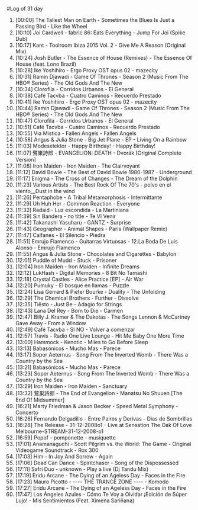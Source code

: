 #Log of 31 day

1. [00:00] The Tallest Man on Earth - Sometimes the Blues Is Just a Passing Bird - Like the Wheel
1. [10:10] Joi Cardwell - fabric 86: Eats Everything - Jump For Joi (Spike Dub)
1. [10:17] Kant - Toolroom Ibiza 2015 Vol. 2 - Give Me A Reason (Original Mix)
1. [10:24] Josh Butler - The Essence of House (Remixes) - The Essence Of House (feat. Lono Brazil)
1. [10:28] Ike Yoshihiro - Ergo Proxy OST opus 02 - mazecity
1. [10:31] Ramin Djawadi - Game Of Thrones - Season 2 (Music From The HBO® Series) - The Old Gods And The New
1. [10:34] Clorofila - Corridos Urbanos - El General
1. [10:38] Café Tacvba - Cuatro Caminos - Recuerdo Prestado
1. [10:41] Ike Yoshihiro - Ergo Proxy OST opus 02 - mazecity
1. [10:44] Ramin Djawadi - Game Of Thrones - Season 2 (Music From The HBO® Series) - The Old Gods And The New
1. [10:47] Clorofila - Corridos Urbanos - El General
1. [10:51] Café Tacvba - Cuatro Caminos - Recuerdo Prestado
1. [10:55] Via Mistica - Fallen Angels - Fallen Angels
1. [10:58] Angus & Julia Stone - Big Jet Plane - EP - Living On a Rainbow
1. [11:03] Modeselektor - Happy Birthday! - Happy Birthday!
1. [11:07] 鷺巣詩郎 - EVANGELION: DEATH - Dvorák [Original Complete Version]
1. [11:08] Iron Maiden - Iron Maiden - The Clairvoyant
1. [11:12] David Bowie - The Best of David Bowie 1980-1987 - Underground
1. [11:17] Enigma - The Cross of Changes - The Dream of the Dolphin
1. [11:23] Various Artists - The Best Rock Of The 70's - polvo en el viento__Dust in the wind
1. [11:26] Pentaphobe - A Tribal Metamorphosis - Intermittante
1. [11:29] Uh Huh Her - Common Reaction - Everyone
1. [11:32] Radaid - Luz escondida - La Martiniana
1. [11:39] Sin Bandera - no title - Te Vi Venir
1. [11:42] Takanashi Yasuharu - GANTZ - Surprise
1. [11:43] Geographer - Animal Shapes - Paris (Wallpaper Remix)
1. [11:47] Caifanes - El Silencio - Piedra
1. [11:51] Emrujo Flamenco - Guitarras Virtuosas - 12.La Boda De Luis Alonso - Emrujo Flamenco
1. [11:55] Angus & Julia Stone - Chocolates and Cigarettes - Babylon
1. [12:01] Puddle of Mudd - Stuck - Prisoner
1. [12:04] Iron Maiden - Iron Maiden - Infinite Dreams
1. [12:12] LukHash - Digital Memories - 8 Bit No Tamashi
1. [12:18] Crystal Castles - Alice Practice [EP] - Air War
1. [12:20] Pumuky - El bosque en llamas - Puzzle
1. [12:24] Lisa Gerrard & Pieter Bourke - Duality - The Unfolding
1. [12:29] The Chemical Brothers - Further - Dissolve
1. [12:35] Tiësto - Just Be - Adagio for Strings
1. [12:43] Lana Del Rey - Born to Die - Carmen
1. [12:47] Billy J. Kramer & The Dakotas - The Songs Lennon & McCartney Gave Away - From a Window
1. [12:49] Café Tacvba - SI NO - Volver a comenzar
1. [12:57] Travis - Radio One Live Lounge - Hit Me Baby One More Time
1. [13:00] Hammock - Kenotic - Miles to Go Before Sleep
1. [13:13] Babasónicos - Mucho Mas - Parece
1. [13:17] Sopor Aeternus - Song From The Inverted Womb - There Was a Country by the Sea
1. [13:21] Babasónicos - Mucho Mas - Parece
1. [13:23] Sopor Aeternus - Song From The Inverted Womb - There Was a Country by the Sea
1. [13:29] Iron Maiden - Iron Maiden - Sanctuary
1. [13:32] 鷺巣詩郎 - The End of Evangelion - Manatsu No Shuuen [The End Of Midsummer]
1. [16:21] Marty Friedman & Jason Becker - Speed Metal Symphony - Concerto
1. [16:26] Fernando Delgadillo - Entre Pairos y Derivas - Dias de Sombrillas
1. [16:28] The Release - 31-12-2008o1 - Live at Sensation The Oak Of Love Melbourne-STREAM-31-12-2008-o1
1. [16:59] Popof - pomponette - musiquette
1. [17:01] Anamanaguchi - Scott Pilgrim vs. the World: The Game - Original Videogame Soundtrack - Rox 300
1. [17:03] Him - In Joy And Sorrow - Again
1. [17:06] Dead Can Dance - Spiritchaser - Song of the Dispossessed
1. [17:11] Safri Duo - unknown - Play a live (Dj Tandu Mix)
1. [17:19] Eridu Arcane - The Dying of an Ageless Day - Faces in the Fire
1. [17:23] Mauro Picotto - ---- THE TRANCE ZONE ---- - Komodo
1. [17:27] Eridu Arcane - The Dying of an Ageless Day - Faces in the Fire
1. [17:47] Los Ángeles Azules - Cómo Te Voy a Olvidar ¡Edición de Súper Lujo! - Mis Sentimientos (Feat. Ximena Sariñana)
